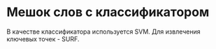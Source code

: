 # Мешок слов с классификатором
В качестве классификатора используется SVM.
Для извлечения ключевых точек - SURF.
